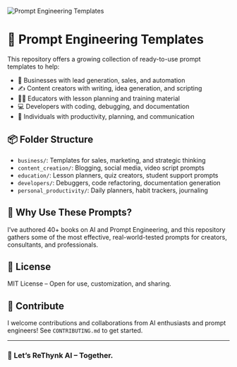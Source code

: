 ![Prompt Engineering Templates](https://raw.githubusercontent.com/<jaideepparashar>/<Prompt-Engineering-Templates>/main/banner.png)



# 🎯 Prompt Engineering Templates

This repository offers a growing collection of ready-to-use prompt templates to help:

- 🚀 Businesses with lead generation, sales, and automation
- ✍️ Content creators with writing, idea generation, and scripting
- 👨‍🏫 Educators with lesson planning and training material
- 💻 Developers with coding, debugging, and documentation
- 📅 Individuals with productivity, planning, and communication

## 📦 Folder Structure

- `business/`: Templates for sales, marketing, and strategic thinking
- `content_creation/`: Blogging, social media, video script prompts
- `education/`: Lesson planners, quiz creators, student support prompts
- `developers/`: Debuggers, code refactoring, documentation generation
- `personal_productivity/`: Daily planners, habit trackers, journaling

## 🧠 Why Use These Prompts?

I’ve authored 40+ books on AI and Prompt Engineering, and this repository gathers some of the most effective, real-world-tested prompts for creators, consultants, and professionals.

## 📜 License

MIT License – Open for use, customization, and sharing.

## 🤝 Contribute

I welcome contributions and collaborations from AI enthusiasts and prompt engineers! See `CONTRIBUTING.md` to get started.

---

### 🚀 Let’s ReThynk AI – Together.
